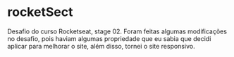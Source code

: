 # rocketSect
Desafio do curso Rocketseat, stage 02.
Foram feitas algumas modificações no desafio, pois haviam algumas propriedade que eu sabia que decidi aplicar para melhorar o site, além disso, tornei o site responsivo.
